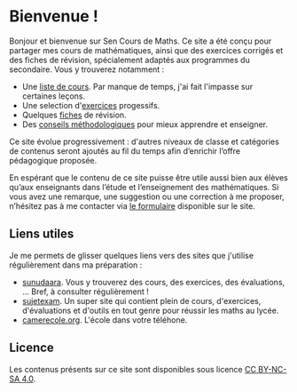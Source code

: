# Bienvenue !

Bonjour et bienvenue sur Sen Cours de Maths.
Ce site a été conçu pour partager mes cours de mathématiques, ainsi que des exercices corrigés et des fiches de révision, spécialement adaptés aux programmes du secondaire.
Vous y trouverez notamment :

* Une [liste de cours](/lecons/). Par manque de temps, j'ai fait l'impasse sur  certaines leçons.
* Une selection d'[exercices](/developpements/) progessifs.
* Quelques [fiches](/fiches/) de révision.
* Des [conseils méthodologiques](/fiches/conseils-generaux/) pour mieux apprendre et enseigner.

Ce site évolue progressivement : d'autres niveaux de classe et catégories de contenus seront ajoutés au fil du temps afin d’enrichir l’offre pédagogique proposée.

En espérant que le contenu de ce site puisse être utile aussi bien aux élèves qu’aux enseignants dans l’étude et l’enseignement des mathématiques. Si vous avez une remarque, une suggestion ou une correction à me proposer, n’hésitez pas à me contacter via [le formulaire](/contact/) disponible sur le site.


## Liens utiles

Je me permets de glisser quelques liens vers des sites que j'utilise régulièrement dans ma préparation :

*  [sunudaara](https://www.sunudaara.com/). Vous y trouverez des cours, des exercices, 
  des évaluations, ... Bref, à consulter régulièrement !
* [sujetexam](https://sujetexa.com/). Un super site qui contient plein de cours, d'exercices, d'évaluations
  et d'outils en tout genre pour réussir les maths au lycée. 
* [camerecole.org](https://www.camerecole.org/).  L'école dans votre téléhone.

## Licence

Les contenus présents sur ce site sont disponibles sous licence [CC BY-NC-SA 4.0](https://creativecommons.org/licenses/by-nc-sa/4.0/deed.fr).